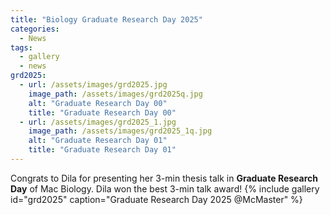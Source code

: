 ```yaml
---
title: "Biology Graduate Research Day 2025"
categories:
  - News
tags:
  - gallery
  - news
grd2025:
  - url: /assets/images/grd2025.jpg
    image_path: /assets/images/grd2025q.jpg
    alt: "Graduate Research Day 00"
    title: "Graduate Research Day 00"
  - url: /assets/images/grd2025_1.jpg
    image_path: /assets/images/grd2025_1q.jpg
    alt: "Graduate Research Day 01"
    title: "Graduate Research Day 01"
---
```


Congrats to Dila for presenting her 3-min thesis talk in **Graduate Research Day** of Mac Biology. Dila won the best 3-min talk award!
{% include gallery id="grd2025" caption="Graduate Research Day 2025 @McMaster" %}
